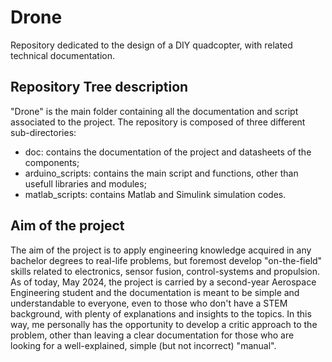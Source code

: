 # Drone
Repository dedicated to the design of a DIY quadcopter, with related technical documentation.
## Repository Tree description
"Drone" is the main folder containing all the documentation and script associated to the project.
The repository is composed of three different sub-directories:
- doc: contains the documentation of the project and datasheets of the components;
- arduino_scripts: contains the main script and functions, other than usefull libraries and modules;
- matlab_scripts: contains Matlab and Simulink simulation codes.
## Aim of the project
The aim of the project is to apply engineering knowledge acquired in any bachelor degrees to real-life problems, but foremost develop "on-the-field" skills related to electronics, sensor fusion, control-systems and propulsion.
As of today, May 2024, the project is carried by a second-year Aerospace Engineering student and the documentation
is meant to be simple and understandable to everyone, even to those who don't have a STEM background, with plenty of
explanations and insights to the topics. In this way, me personally has the opportunity to develop a critic approach to the problem, other than
leaving a clear documentation for those who are looking for a well-explained, simple (but not incorrect) "manual".




